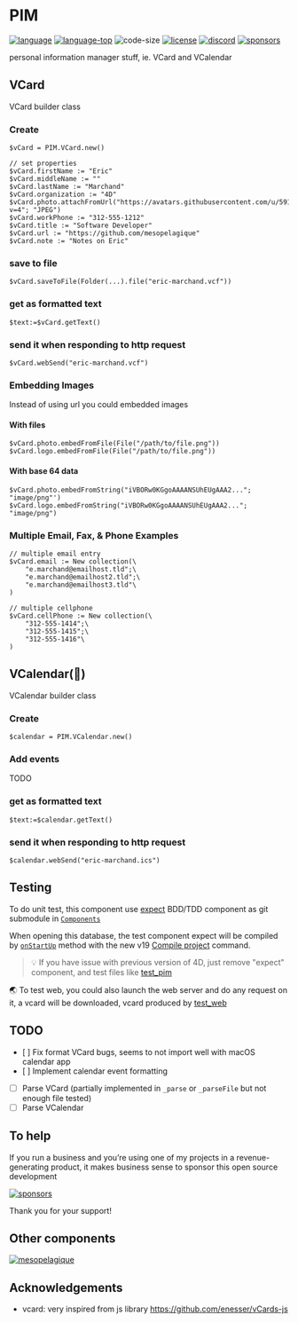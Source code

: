 # PIM

[![language][code-shield]][code-url]
[![language-top][code-top]][code-url]
![code-size][code-size]
[![license][license-shield]][license-url]
[![discord][discord-shield]][discord-url]
[![sponsors][sponsors-shield]][sponsors-url]

personal information manager stuff, ie. VCard and VCalendar

## VCard

VCard builder class

### Create

```4d
$vCard = PIM.VCard.new()

// set properties
$vCard.firstName := "Eric"
$vCard.middleName := ""
$vCard.lastName := "Marchand"
$vCard.organization := "4D"
$vCard.photo.attachFromUrl("https://avatars.githubusercontent.com/u/59135882?v=4"; "JPEG")
$vCard.workPhone := "312-555-1212"
$vCard.title := "Software Developer"
$vCard.url := "https://github.com/mesopelagique"
$vCard.note := "Notes on Eric"
```

### save to file

```4d
$vCard.saveToFile(Folder(...).file("eric-marchand.vcf"))
```

### get as formatted text

```4d
$text:=$vCard.getText()
```

### send it when responding to http request

```4d
$vCard.webSend("eric-marchand.vcf")
```

### Embedding Images

Instead of using url you could embedded images

#### With files

```4d
$vCard.photo.embedFromFile(File("/path/to/file.png"))
$vCard.logo.embedFromFile(File("/path/to/file.png"))
```

#### With base 64 data

```4d
$vCard.photo.embedFromString("iVBORw0KGgoAAAANSUhEUgAAA2..."; "image/png"')
$vCard.logo.embedFromString("iVBORw0KGgoAAAANSUhEUgAAA2..."; "image/png")
```

### Multiple Email, Fax, & Phone Examples

```4d
// multiple email entry
$vCard.email := New collection(\
    "e.marchand@emailhost.tld";\
    "e.marchand@emailhost2.tld";\
    "e.marchand@emailhost3.tld"\
)

// multiple cellphone
$vCard.cellPhone := New collection(\
    "312-555-1414";\
    "312-555-1415";\
    "312-555-1416"\
)
```

## VCalendar(🚧)

VCalendar builder class 

### Create

```4d
$calendar = PIM.VCalendar.new()
```

### Add events

TODO

### get as formatted text

```4d
$text:=$calendar.getText()
```

### send it when responding to http request

```4d
$calendar.webSend("eric-marchand.ics")
```

## Testing

To do unit test, this component use [expect](https://github.com/mesopelagique/expect) BDD/TDD component as git submodule in [`Components`](Components)

When opening this database, the test component expect will be compiled by [`onStartUp`](Project/Sources/Methods/onStartUp.4dm) method with the new v19 [Compile project](https://doc.4d.com/4Dv19/4D/19/Compile-project.301-5457347.en.html) command.

> 💡 If you have issue with previous version of 4D, just remove "expect" component, and test files like [test_pim](Project/Sources/Methods/test_pim.4dm)

🌏 To test web, you could also launch the web server and do any request on it, a vcard will be downloaded, vcard produced by [test_web](Project/Sources/Methods/test_web.4dm)

## TODO

- [ ] Fix format VCard bugs, seems to not import well with macOS calendar app
- [ ] Implement calendar event formatting
- [ ] Parse VCard (partially implemented in `_parse` or `_parseFile` but not enough file tested)
- [ ] Parse VCalendar

## To help

If you run a business and you’re using one of my projects in a revenue-generating product, it makes business sense to sponsor this open source development

[![sponsors][sponsors-shield]][sponsors-url]

Thank you for your support!

## Other components

[<img src="https://mesopelagique.github.io/quatred.png" alt="mesopelagique"/>](https://mesopelagique.github.io/)

## Acknowledgements

- vcard: very inspired from js library https://github.com/enesser/vCards-js

<!-- MARKDOWN LINKS & IMAGES -->
<!-- https://www.markdownguide.org/basic-syntax/#reference-style-links -->
[code-shield]: https://img.shields.io/static/v1?label=language&message=4d&color=blue
[code-top]: https://img.shields.io/github/languages/top/mesopelagique/PIM.svg
[code-size]: https://img.shields.io/github/languages/code-size/mesopelagique/PIM.svg
[code-url]: https://developer.4d.com/
[license-shield]: https://img.shields.io/github/license/mesopelagique/PIM
[license-url]: LICENSE.md
[discord-shield]: https://img.shields.io/badge/chat-discord-7289DA?logo=discord&style=flat
[discord-url]: https://discord.gg/dVTqZHr
[sponsors-shield]: https://img.shields.io/github/sponsors/phimage?color=violet&logo=github
[sponsors-url]: https://github.com/sponsors/phimage
